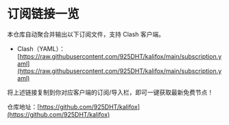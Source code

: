 # 订阅链接一览

本仓库自动聚合并输出以下订阅文件，支持 Clash 客户端。

- Clash（YAML）：[https://raw.githubusercontent.com/925DHT/kalifox/main/subscription.yaml](https://raw.githubusercontent.com/925DHT/kalifox/main/subscription.yaml)

将上述链接复制到你对应客户端的订阅/导入栏，即可一键获取最新免费节点！

仓库地址：[https://github.com/925DHT/kalifox](https://github.com/925DHT/kalifox)
